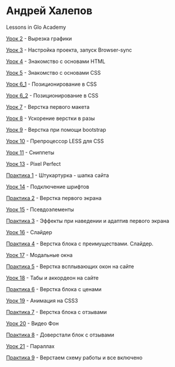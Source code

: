 # Андрей Халепов
Lessons in Glo Academy

[Урок 2](https://github.com/hanMaster/hanMaster.github.io/tree/master/GloAcademy/lesson_2) - Вырезка графики

[Урок 3](https://github.com/hanMaster/hanMaster.github.io/tree/master/GloAcademy/lesson_3) - Настройка проекта, запуск Browser-sync

[Урок 4](https://hanMaster.github.io/GloAcademy/lesson_4) - Знакомство с основами HTML

[Урок 5](https://hanMaster.github.io/GloAcademy/lesson_5) - Знакомство с основами CSS

[Урок 6_1](https://hanMaster.github.io/GloAcademy/lesson_6_1) - Позиционирование в CSS

[Урок 6_2](https://hanMaster.github.io/GloAcademy/lesson_6_2) - Позиционирование в CSS

[Урок 7](https://hanMaster.github.io/GloAcademy/lesson_7) - Верстка первого макета

[Урок 8](https://hanMaster.github.io/GloAcademy/lesson_8) - Ускорение верстки в разы

[Урок 9](https://hanMaster.github.io/GloAcademy/lesson_9) - Верстка при помощи bootstrap

[Урок 10](https://hanMaster.github.io/GloAcademy/lesson_10) - Препроцессор LESS для CSS

[Урок 11](https://github.com/hanMaster/hanMaster.github.io/tree/master/GloAcademy/lesson_11) - Сниппеты

[Урок 13](https://hanMaster.github.io/GloAcademy/lesson_13) - Pixel Perfect

[Практика 1](https://hanMaster.github.io/GloAcademy/practice_1) - Штукартурка - шапка сайта

[Урок 14](https://hanmaster.github.io/GloAcademy/lesson_14) - Подключение шрифтов

[Практика 2](https://hanMaster.github.io/GloAcademy/practice_2) - Верстка первого экрана

[Урок 15](https://hanmaster.github.io/GloAcademy/lesson_15) - Псевдоэлементы

[Практика 3](https://hanMaster.github.io/GloAcademy/practice_3) - Эффекты при наведении и адаптив первого экрана

[Урок 16](https://hanmaster.github.io/GloAcademy/lesson_16) - Слайдер

[Практика 4](https://hanMaster.github.io/GloAcademy/practice_4) - Верстка блока с преимуществами. Слайдер.

[Урок 17](https://hanmaster.github.io/GloAcademy/lesson_17) - Модальные окна

[Практика 5](https://hanMaster.github.io/GloAcademy/practice_5) - Верстка всплывающих окон на сайте

[Урок 18](https://hanmaster.github.io/GloAcademy/lesson_18) - Табы и аккордеон на сайте

[Практика 6](https://hanMaster.github.io/GloAcademy/practice_6) - Верстка блока с ценами

[Урок 19](https://hanmaster.github.io/GloAcademy/lesson_19) - Анимация на CSS3

[Практика 7](https://hanMaster.github.io/GloAcademy/practice_7) - Верстка блока с отзывами

[Урок 20](https://hanmaster.github.io/GloAcademy/lesson_20) - Видео Фон

[Практика 8](https://hanMaster.github.io/GloAcademy/practice_8) - Доверстали блок с отзывами

[Урок 21](https://hanmaster.github.io/GloAcademy/lesson_21) - Параллах

[Практика 9](https://hanMaster.github.io/GloAcademy/practice_9) - Верстаем схему работы и все включено

